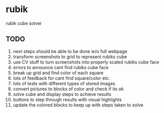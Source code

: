 rubik
=====

rubik cube solver

TODO
----

1. next steps should be able to be done w/o full webpage
1. transform screenshots to grid to represent rubiks cube
1. use CV stuff to turn screenshots into properly scaled rubiks cube face
1. errors to announce cant find rubiks cube face
1. break up grid and find color of each square
1. lots of feedback for cant find square/color etc.
1. lots of tests with different types of stored images
1. convert pictures to blocks of color and check if its ok
1. solve cube and display steps to achieve results
1. buttons to step through results with visual highlights
1. update the colored blocks to keep up with steps taken to solve
